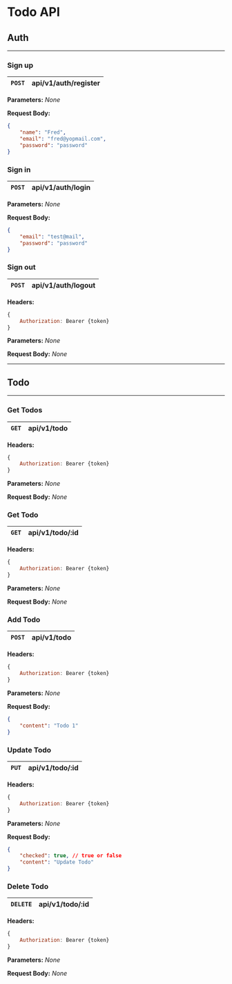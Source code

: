 # Todo API

## Auth

___

### Sign up

| `POST` | api/v1/auth/register |
|--------|---------|

**Parameters:** *None*

**Request Body:**

```json
{
    "name": "Fred",
    "email": "fred@yopmail.com",
    "password": "password"
} 
```

### Sign in

| `POST` | api/v1/auth/login |
|--------|---------|

**Parameters:** *None*

**Request Body:**

```json
{
    "email": "test@mail",
    "password": "password"
}
```

### Sign out

| `POST` | api/v1/auth/logout |
|--------|---------|

**Headers:**

```js
{
    Authorization: Bearer {token}
}
```

**Parameters:** *None*

**Request Body:** *None*

___

## Todo

___

### Get Todos

| `GET` | api/v1/todo |
|--------|---------|

**Headers:**

```js
{
    Authorization: Bearer {token}
}
```

**Parameters:** *None*

**Request Body:** *None*

### Get Todo

| `GET` | api/v1/todo/:id |
|--------|---------|

**Headers:**

```js
{
    Authorization: Bearer {token}
}
```

**Parameters:** *None*

**Request Body:** *None*

### Add Todo

| `POST` | api/v1/todo |
|--------|---------|

**Headers:**

```js
{
    Authorization: Bearer {token}
}
```

**Parameters:** *None*

**Request Body:**

```json
{
    "content": "Todo 1"
}  
```

### Update Todo

| `PUT` | api/v1/todo/:id |
|--------|---------|

**Headers:**

```js
{
    Authorization: Bearer {token}
}
```

**Parameters:** *None*

**Request Body:**

```json
{
    "checked": true, // true or false
    "content": "Update Todo"
}
```

### Delete Todo

| `DELETE` | api/v1/todo/:id |
|--------|---------|

**Headers:**

```js
{
    Authorization: Bearer {token}
}
```

**Parameters:** *None*

**Request Body:** *None*
